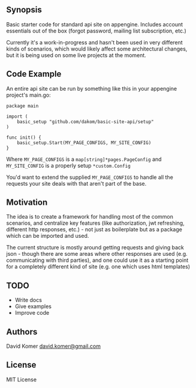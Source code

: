 ## Synopsis

Basic starter code for standard api site on appengine. Includes account essentials out of the box (forgot password, mailing list subscription, etc.)

Currently it's a work-in-progress and hasn't been used in very different kinds of scenarios, which would likely affect some architectural changes, but it is being used on some live projects at the moment.

## Code Example

An entire api site can be run by something like this in your appengine project's main.go:

```
package main

import (
	basic_setup "github.com/dakom/basic-site-api/setup"
)

func init() {
	basic_setup.Start(MY_PAGE_CONFIGS, MY_SITE_CONFIG)
}
```

Where `MY_PAGE_CONFIGS` is a `map[string]*pages.PageConfig` and `MY_SITE_CONFIG` is a properly setup `*custom.Config`

You'd want to extend the supplied `MY_PAGE_CONFIGS` to handle all the requests your site deals with that aren't part of the base.

## Motivation

The idea is to create a framework for handling most of the common scenarios, and centralize key features (like authorization, jwt refreshing, different http responses, etc.) - not just as boilerplate but as a package which can be imported and used.

The current structure is mostly around getting requests and giving back json - though there are some areas where other responses are used (e.g. communicating with third parties), and one could use it as a starting point for a completely different kind of site (e.g. one which uses html templates)


## TODO

* Write docs
* Give examples
* Improve code

## Authors

David Komer <david.komer@gmail.com>

## License

MIT License
